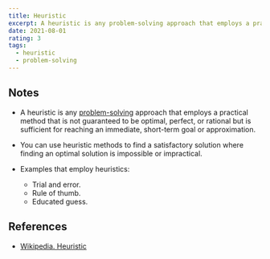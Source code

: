 ```yaml
---
title: Heuristic
excerpt: A heuristic is any problem-solving approach that employs a practical method that is not guaranteed to be optimal, perfect, or rational but is sufficient for reaching an immediate, short-term goal or approximation.
date: 2021-08-01
rating: 3
tags:
  - heuristic
  - problem-solving
---
```


## Notes

- A heuristic is any [problem-solving](/tags/problem-solving) approach that employs a practical method that is not guaranteed to be optimal, perfect, or rational but is sufficient for reaching an immediate, short-term goal or approximation.

- You can use heuristic methods to find a satisfactory solution where finding an optimal solution is impossible or impractical.

- Examples that employ heuristics:
  - Trial and error.
  - Rule of thumb.
  - Educated guess.

## References

- [Wikipedia. Heuristic](https://en.wikipedia.org/wiki/Heuristic)
